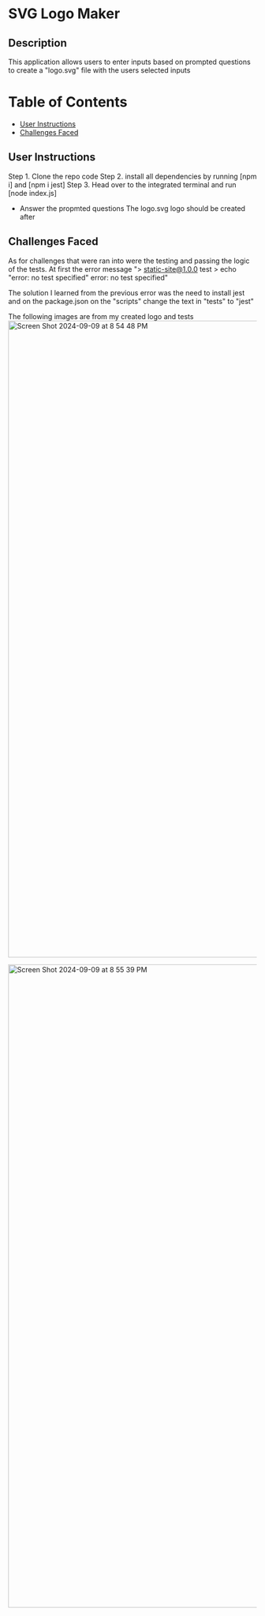 # SVG Logo Maker

## Description 
This application allows users to enter inputs based on prompted questions to create a "logo.svg" file with the users selected inputs

# Table of Contents
- [User Instructions](##User-Instructions)
- [Challenges Faced](##Challenges-Faced)

## User Instructions
Step 1. Clone the repo code 
Step 2. install all dependencies by running [npm i] and [npm i jest]
Step 3. Head over to the integrated terminal and run [node index.js]
- Answer the propmted questions
The logo.svg logo should be created after

## Challenges Faced
As for challenges that were ran into were the testing and passing the logic of the tests. At first the error message "> static-site@1.0.0 test > echo "error: no test specified" error: no test specified"

The solution I learned from the previous error was the need to install jest and on the package.json on the "scripts" change the text in "tests" to "jest"

The following images are from my created logo and tests
<img width="1290" alt="Screen Shot 2024-09-09 at 8 54 48 PM" src="https://github.com/user-attachments/assets/f5d1f8d6-f8e4-46b3-aac5-2a1094f79235">

<img width="1303" alt="Screen Shot 2024-09-09 at 8 55 39 PM" src="https://github.com/user-attachments/assets/fa964101-f404-4d89-b429-721c42083a18">
